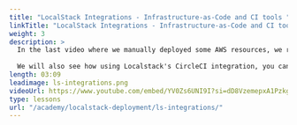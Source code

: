 ```yaml
---
title: "LocalStack Integrations - Infrastructure-as-Code and CI tools "
linkTitle: "LocalStack Integrations - Infrastructure-as-Code and CI tools "
weight: 3
description: >
  In the last video where we manually deployed some AWS resources, we realized that there were a lot of resources that needed to be deployed and doing it manually can be really hard and prone to errors. We mostly interacted with LocalStack through the CLI. However, large systems are hardly built this way. To the rescue comes LocalStack’s integrations. LocalStack supports a wide range of integrations from the cloud development ecosystem. One such integration is terraform, which is an Infrastructure as Code ( IaC ) tool, which we are going to use to setup the whole AWS infrastructure, that we discussed in the previous video. 
  
  We will also see how using Localstack's CircleCI integration, you can easily integrate it to your CI pipelines, to emulate AWS cloud in your pipelines.
length: 03:09
leadimage: ls-integrations.png
videoUrl: https://www.youtube.com/embed/YV0Zs6UNI9I?si=dD8VzemepxA1Pzkg
type: lessons
url: "/academy/localstack-deployment/ls-integrations/"
---
```


